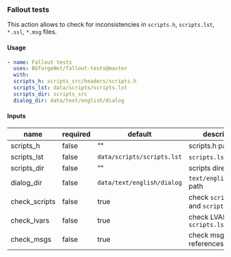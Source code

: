 ### Fallout tests

This action allows to check for inconsistencies in `scripts.h`, `scripts.lst`, `*.ssl`, `*.msg` files.

#### Usage

```yaml
- name: Fallout tests
  uses: BGforgeNet/fallout-tests@master
  with:
  scripts_h: scripts_src/headers/scripts.h
  scripts_lst: data/scripts/scripts.lst
  scripts_dir: scripts_src
  dialog_dir: data/text/english/dialog
```

#### Inputs

| name          | required | default                    | description                         |
| ------------- | -------- | -------------------------- | ----------------------------------- |
| scripts_h     | false    | ""                         | scripts.h path                      |
| scripts_lst   | false    | `data/scripts/scripts.lst` | `scripts.lst` path                  |
| scripts_dir   | false    | ""                         | scripts directory                   |
| dialog_dir    | false    | `data/text/english/dialog` | `text/english/dialog` path          |
| check_scripts | false    | true                       | check `scripts.h` and `scripts.lst` |
| check_lvars   | false    | true                       | check LVARs vs `scripts.lst`        |
| check_msgs    | false    | true                       | check msg references in scripts     |
